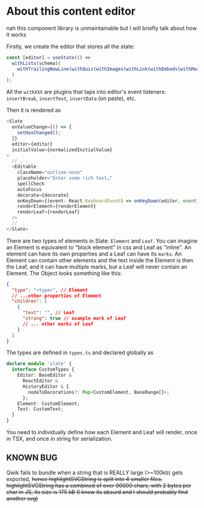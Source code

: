 # About this content editor

nah this component library is unmaintainable but I will briefly talk about how it works

Firstly, we create the editor that stores all the state:

```ts
const [editor] = useState(() =>
  withLists(schema)(
    withTrailingNewLine(withQuiz(withImages(withLink(withEmbeds(withReact(withHistory(createEditor())))))))
  )
);
```

All the `withXXX` are plugins that taps into editor's event listeners: `insertBreak`, `insertText`, `insertData` (on paste), etc.

Then it is rendered as

```ts
<Slate
  onValueChange={() => {
    setHasChanged();
  }}
  editor={editor}
  initialValue={normalizedInitialValue}
>
  // ...
  <Editable
    className="outline-none"
    placeholder="Enter some rich text…"
    spellCheck
    autoFocus
    decorate={decorate}
    onKeyDown={(event: React.KeyboardEvent) => onKeyDown(editor, event)}
    renderElement={renderElement}
    renderLeaf={renderLeaf}
  />
  // ...
</Slate>
```

There are two types of elements in Slate: `Element` and `Leaf`. You can imagine an Element is equivalent to "block element" in css and Leaf as "inline". An element can have its own properties and a Leaf can have its `marks`. An Element can contain other elements and the text inside the Element is then the Leaf, and it can have multiple marks, but a Leaf will never contain an Element. The Object looks something like this:

```json
{
  "type": "<type>", // Element
  // ...other properties of Element
  "children": [
    {
      "text": "", // Leaf
      "strong": true // example mark of Leaf
      // ... other marks of Leaf
    }
  ]
}
```

The types are defined in `types.ts` and declared globally as

```ts
declare module 'slate' {
  interface CustomTypes {
    Editor: BaseEditor &
      ReactEditor &
      HistoryEditor & {
        nodeToDecorations?: Map<CustomElement, BaseRange[]>;
      };
    Element: CustomElement;
    Text: CustomText;
  }
}
```

You need to individually define how each Element and Leaf will render, once in TSX, and once in string for serialization.

## KNOWN BUG

Qwik fails to bundle when a string that is REALLY large (>~100kb) gets exported, <del>hence highlightSVGString is split into 4 smaller files. highlightSVGString has a combined of over 90000 chars, with 2 bytes per char in JS, its size is 175 kB (I know its absurd and I should probably find another svg)</del>
